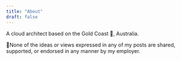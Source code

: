 ```yaml
---
title: "About"
draft: false
---
```

A cloud architect based on the Gold Coast 🌊, Australia.

📌None of the ideas or views expressed in any of my posts are shared, supported, or endorsed in any manner by my employer.
